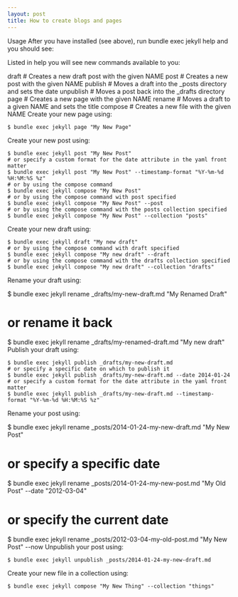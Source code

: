 ```yaml
---
layout: post
title: How to create blogs and pages
---
```

Usage
After you have installed (see above), run bundle exec jekyll help and you should see:

Listed in help you will see new commands available to you:

  draft      # Creates a new draft post with the given NAME
  post       # Creates a new post with the given NAME
  publish    # Moves a draft into the _posts directory and sets the date
  unpublish  # Moves a post back into the _drafts directory
  page       # Creates a new page with the given NAME
  rename     # Moves a draft to a given NAME and sets the title
  compose    # Creates a new file with the given NAME
Create your new page using:

    $ bundle exec jekyll page "My New Page"
Create your new post using:

    $ bundle exec jekyll post "My New Post"
    # or specify a custom format for the date attribute in the yaml front matter
    $ bundle exec jekyll post "My New Post" --timestamp-format "%Y-%m-%d %H:%M:%S %z"
    # or by using the compose command
    $ bundle exec jekyll compose "My New Post"
    # or by using the compose command with post specified
    $ bundle exec jekyll compose "My New Post" --post
    # or by using the compose command with the posts collection specified
    $ bundle exec jekyll compose "My New Post" --collection "posts"
Create your new draft using:

    $ bundle exec jekyll draft "My new draft"
    # or by using the compose command with draft specified
    $ bundle exec jekyll compose "My new draft" --draft
    # or by using the compose command with the drafts collection specified
    $ bundle exec jekyll compose "My new draft" --collection "drafts"
Rename your draft using:

$ bundle exec jekyll rename _drafts/my-new-draft.md "My Renamed Draft"
# or rename it back
$ bundle exec jekyll rename _drafts/my-renamed-draft.md "My new draft"
Publish your draft using:

    $ bundle exec jekyll publish _drafts/my-new-draft.md
    # or specify a specific date on which to publish it
    $ bundle exec jekyll publish _drafts/my-new-draft.md --date 2014-01-24
    # or specify a custom format for the date attribute in the yaml front matter
    $ bundle exec jekyll publish _drafts/my-new-draft.md --timestamp-format "%Y-%m-%d %H:%M:%S %z"
Rename your post using:

$ bundle exec jekyll rename _posts/2014-01-24-my-new-draft.md "My New Post"
# or specify a specific date
$ bundle exec jekyll rename _posts/2014-01-24-my-new-post.md "My Old Post" --date "2012-03-04"
# or specify the current date
$ bundle exec jekyll rename _posts/2012-03-04-my-old-post.md "My New Post" --now
Unpublish your post using:

    $ bundle exec jekyll unpublish _posts/2014-01-24-my-new-draft.md
Create your new file in a collection using:

    $ bundle exec jekyll compose "My New Thing" --collection "things"
